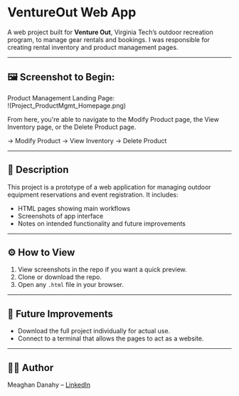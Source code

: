 # VentureOut Web App

A web project built for **Venture Out**, Virginia Tech’s outdoor recreation program, to manage gear rentals and bookings.
I was responsible for creating rental inventory and product management pages.

---

## 🖼️ Screenshot to Begin:

Product Management Landing Page:  
!(Project_ProductMgmt_Homepage.png)

From here, you're able to navigate to the Modify Product page, the View Inventory page, or the Delete Product page.

→ Modify Product
→ View Inventory
→ Delete Product

---

## 📝 Description

This project is a prototype of a web application for managing outdoor equipment reservations and event registration. It includes:

- HTML pages showing main workflows
- Screenshots of app interface
- Notes on intended functionality and future improvements

---

## ⚙️ How to View

1. View screenshots in the repo if you want a quick preview.
2. Clone or download the repo.  
3. Open any `.html` file in your browser. 

---

## 🔮 Future Improvements

- Download the full project individually for actual use.
- Connect to a terminal that allows the pages to act as a website.

---

## 👩‍💻 Author

Meaghan Danahy – [LinkedIn](https://www.linkedin.com/in/meaghandanahy/)
